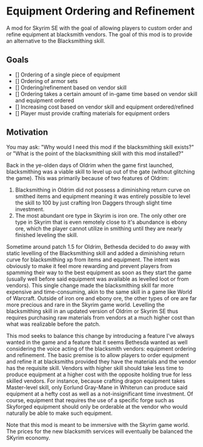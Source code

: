 # Equipment Ordering and Refinement
A mod for Skyrim SE with the goal of allowing players to custom order and refine equipment at blacksmith vendors. The goal of this mod is to provide an alternative to the Blacksmithing skill.


## Goals
- [] Ordering of a single piece of equipment
- [] Ordering of armor sets
- [] Ordering/refinement based on vendor skill
- [] Ordering takes a certain amount of in-game time based on vendor skill and equipment ordered
- [] Increasing cost based on vendor skill and equipment ordered/refined
- [] Player must provide crafting materials for equipment orders


## Motivation
You may ask: "Why would I need this mod if the blacksmithing skill exists?" or "What is the point of the blacksmithing skill with this mod installed?" 


Back in the ye-olden days of Oldrim when the game first launched, blacksmithing was a viable skill to level up out of the gate (without glitching the game). This was primarily because of two features of Oldrim:
1. Blacksmithing in Oldrim did not possess a diminishing return curve on smithed items and equipment meaning it was entirely possible to level the skill to 100 by just crafting Iron Daggers through slight time investment.
2. The most abundant ore type in Skyrim is iron ore. The only other ore type in Skyrim that is even remotely close to it's abundance is ebony ore, which the player cannot utilize in smithing until they are nearly finished leveling the skill.


Sometime around patch 1.5 for Oldrim, Bethesda decided to do away with static levelling of the Blacksmithing skill and added a diminishing return curve for blacksmithing xp from items and equipment. The intent was obviously to make it feel more rewarding and prevent players from spamming their way to the best equipment as soon as they start the game (usually well before said equipment was available as levelled loot or from vendors). This single change made the blacksmithing skill far more expensive and time-consuming, akin to the same skill in a game like World of Warcraft. Outside of iron ore and ebony ore, the other types of ore are far more precious and rare in the Skyrim game world. Levelling the blacksmithing skill in an updated version of Oldrim or Skyrim SE thus requires purchasing raw materials from vendors at a much higher cost than what was realizable before the patch.


This mod seeks to balance this change by introducing a feature I've always wanted in the game and a feature that it seems Bethesda wanted as well considering the voice acting of the blacksmith vendors: equipment ordering and refinement. The basic premise is to allow players to order equipment and refine it at blacksmiths provided they have the materials and the vendor has the requisite skill. Vendors with higher skill should take less time to produce equipment at a higher cost with the opposite holding true for less skilled vendors. For instance, because crafting dragon equipment takes Master-level skill, only Eorlund Gray-Mane in Whiterun can produce said equipment at a hefty cost as well as a not-insignificant time investment. Of course, equipment that requires the use of a specific forge such as Skyforged equipment should only be orderable at the vendor who would naturally be able to make such equipment.


Note that this mod is meant to be immersive with the Skyrim game world. The prices for the new blacksmith services will eventually be balanced the SKyrim economy.

